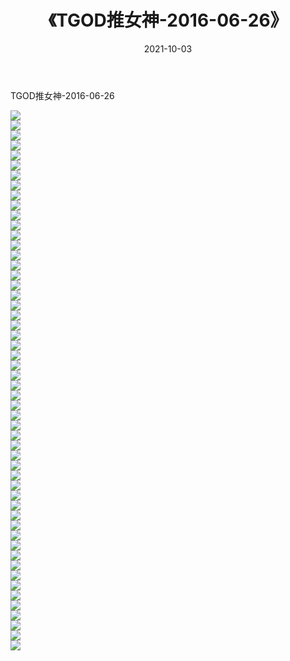 ﻿---
layout: post
title:  《TGOD推女神-2016-06-26》
date:   2021-10-03
img: http://img.660000.xyz/Sharelink/网络美图/2021/TGOD推女神-2016-06-26/000.jpg
categories: [美女, 清纯, 唯美]
---

TGOD推女神-2016-06-26

  ![](http://img.660000.xyz/Sharelink/网络美图/2021/TGOD推女神-2016-06-26/001.jpg) <br> ![](http://img.660000.xyz/Sharelink/网络美图/2021/TGOD推女神-2016-06-26/002.jpg) <br> ![](http://img.660000.xyz/Sharelink/网络美图/2021/TGOD推女神-2016-06-26/003.jpg) <br> ![](http://img.660000.xyz/Sharelink/网络美图/2021/TGOD推女神-2016-06-26/004.jpg) <br> ![](http://img.660000.xyz/Sharelink/网络美图/2021/TGOD推女神-2016-06-26/005.jpg) <br> ![](http://img.660000.xyz/Sharelink/网络美图/2021/TGOD推女神-2016-06-26/006.jpg) <br> ![](http://img.660000.xyz/Sharelink/网络美图/2021/TGOD推女神-2016-06-26/007.jpg) <br> ![](http://img.660000.xyz/Sharelink/网络美图/2021/TGOD推女神-2016-06-26/008.jpg) <br> ![](http://img.660000.xyz/Sharelink/网络美图/2021/TGOD推女神-2016-06-26/009.jpg) <br> ![](http://img.660000.xyz/Sharelink/网络美图/2021/TGOD推女神-2016-06-26/010.jpg) <br> ![](http://img.660000.xyz/Sharelink/网络美图/2021/TGOD推女神-2016-06-26/011.jpg) <br> ![](http://img.660000.xyz/Sharelink/网络美图/2021/TGOD推女神-2016-06-26/012.jpg) <br> ![](http://img.660000.xyz/Sharelink/网络美图/2021/TGOD推女神-2016-06-26/013.jpg) <br> ![](http://img.660000.xyz/Sharelink/网络美图/2021/TGOD推女神-2016-06-26/014.jpg) <br> ![](http://img.660000.xyz/Sharelink/网络美图/2021/TGOD推女神-2016-06-26/015.jpg) <br> ![](http://img.660000.xyz/Sharelink/网络美图/2021/TGOD推女神-2016-06-26/016.jpg) <br> ![](http://img.660000.xyz/Sharelink/网络美图/2021/TGOD推女神-2016-06-26/017.jpg) <br> ![](http://img.660000.xyz/Sharelink/网络美图/2021/TGOD推女神-2016-06-26/018.jpg) <br> ![](http://img.660000.xyz/Sharelink/网络美图/2021/TGOD推女神-2016-06-26/019.jpg) <br> ![](http://img.660000.xyz/Sharelink/网络美图/2021/TGOD推女神-2016-06-26/020.jpg) <br> ![](http://img.660000.xyz/Sharelink/网络美图/2021/TGOD推女神-2016-06-26/021.jpg) <br> ![](http://img.660000.xyz/Sharelink/网络美图/2021/TGOD推女神-2016-06-26/022.jpg) <br> ![](http://img.660000.xyz/Sharelink/网络美图/2021/TGOD推女神-2016-06-26/023.jpg) <br> ![](http://img.660000.xyz/Sharelink/网络美图/2021/TGOD推女神-2016-06-26/024.jpg) <br> ![](http://img.660000.xyz/Sharelink/网络美图/2021/TGOD推女神-2016-06-26/025.jpg) <br> ![](http://img.660000.xyz/Sharelink/网络美图/2021/TGOD推女神-2016-06-26/026.jpg) <br> ![](http://img.660000.xyz/Sharelink/网络美图/2021/TGOD推女神-2016-06-26/027.jpg) <br> ![](http://img.660000.xyz/Sharelink/网络美图/2021/TGOD推女神-2016-06-26/028.jpg) <br> ![](http://img.660000.xyz/Sharelink/网络美图/2021/TGOD推女神-2016-06-26/029.jpg) <br> ![](http://img.660000.xyz/Sharelink/网络美图/2021/TGOD推女神-2016-06-26/030.jpg) <br> ![](http://img.660000.xyz/Sharelink/网络美图/2021/TGOD推女神-2016-06-26/031.jpg) <br> ![](http://img.660000.xyz/Sharelink/网络美图/2021/TGOD推女神-2016-06-26/032.jpg) <br> ![](http://img.660000.xyz/Sharelink/网络美图/2021/TGOD推女神-2016-06-26/033.jpg) <br> ![](http://img.660000.xyz/Sharelink/网络美图/2021/TGOD推女神-2016-06-26/034.jpg) <br> ![](http://img.660000.xyz/Sharelink/网络美图/2021/TGOD推女神-2016-06-26/035.jpg) <br> ![](http://img.660000.xyz/Sharelink/网络美图/2021/TGOD推女神-2016-06-26/036.jpg) <br> ![](http://img.660000.xyz/Sharelink/网络美图/2021/TGOD推女神-2016-06-26/037.jpg) <br> ![](http://img.660000.xyz/Sharelink/网络美图/2021/TGOD推女神-2016-06-26/038.jpg) <br> ![](http://img.660000.xyz/Sharelink/网络美图/2021/TGOD推女神-2016-06-26/039.jpg) <br> ![](http://img.660000.xyz/Sharelink/网络美图/2021/TGOD推女神-2016-06-26/040.jpg) <br> ![](http://img.660000.xyz/Sharelink/网络美图/2021/TGOD推女神-2016-06-26/041.jpg) <br> ![](http://img.660000.xyz/Sharelink/网络美图/2021/TGOD推女神-2016-06-26/042.jpg) <br> ![](http://img.660000.xyz/Sharelink/网络美图/2021/TGOD推女神-2016-06-26/043.jpg) <br> ![](http://img.660000.xyz/Sharelink/网络美图/2021/TGOD推女神-2016-06-26/044.jpg) <br> ![](http://img.660000.xyz/Sharelink/网络美图/2021/TGOD推女神-2016-06-26/045.jpg) <br> ![](http://img.660000.xyz/Sharelink/网络美图/2021/TGOD推女神-2016-06-26/046.jpg) <br> ![](http://img.660000.xyz/Sharelink/网络美图/2021/TGOD推女神-2016-06-26/047.jpg) <br> ![](http://img.660000.xyz/Sharelink/网络美图/2021/TGOD推女神-2016-06-26/048.jpg) <br> ![](http://img.660000.xyz/Sharelink/网络美图/2021/TGOD推女神-2016-06-26/049.jpg) <br> ![](http://img.660000.xyz/Sharelink/网络美图/2021/TGOD推女神-2016-06-26/050.jpg) <br> ![](http://img.660000.xyz/Sharelink/网络美图/2021/TGOD推女神-2016-06-26/051.jpg) <br> ![](http://img.660000.xyz/Sharelink/网络美图/2021/TGOD推女神-2016-06-26/052.jpg) <br> ![](http://img.660000.xyz/Sharelink/网络美图/2021/TGOD推女神-2016-06-26/053.jpg) <br> ![](http://img.660000.xyz/Sharelink/网络美图/2021/TGOD推女神-2016-06-26/054.jpg) <br>